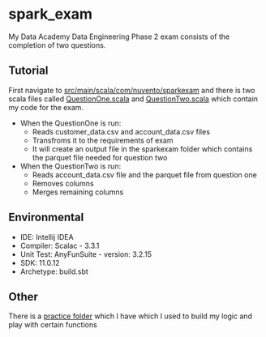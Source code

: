 # spark_exam 

My Data Academy Data Engineering Phase 2 exam consists of the completion of two questions.

##  Tutorial 
First navigate to [src/main/scala/com/nuvento/sparkexam](https://github.com/HaydenMcKenzie/exam_spark/tree/master/src/main/scala/com/nuvento/sparkexam) and there is two scala files called [QuestionOne.scala](https://github.com/HaydenMcKenzie/exam_spark/blob/master/src/main/scala/com/nuvento/sparkexam/QuestionOne.scala) and [QuestionTwo.scala](https://github.com/HaydenMcKenzie/exam_spark/blob/master/src/main/scala/com/nuvento/sparkexam/QuestionTwo.scala) which contain my code for the exam.

- When the QuestionOne is run:
  - Reads customer_data.csv and account_data.csv files
  - Transfroms it to the requirements of exam
  - It will create an output file in the sparkexam folder which contains the parquet file needed for question two
- When the QuestionTwo is run:
  - Reads account_data.csv file and the parquet file from question one
  - Removes columns 
  - Merges remaining columns 

## Environmental 
- IDE: Intellij IDEA
- Compiler: Scalac - 3.3.1
- Unit Test: AnyFunSuite - version: 3.2.15
- SDK: 11.0.12
- Archetype: build.sbt 

## Other
There is a [practice folder](https://github.com/HaydenMcKenzie/exam_spark/tree/master/src/main/scala/com/nuvento/practice) which I have which I used to build my logic and play with certain functions